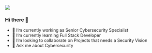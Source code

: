 <img align='center' src='https://user-images.githubusercontent.com/80283444/163891965-3fbece92-9a01-4a11-b87d-38002c4ee64a.jpg' width='auto"'>

### Hi there 👋


- 🔭 I’m currently working as Senior Cybersecurity Specialist
- 🌱 I’m currently learning Full Stack Developer
- 👯 I’m looking to collaborate on Projects that needs a Security Vision
- 💬 Ask me about Cybersecurity
